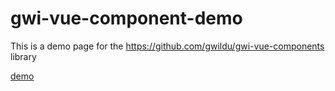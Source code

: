 # gwi-vue-component-demo

This is a demo page for the https://github.com/gwildu/gwi-vue-components library

[demo](https://gwildu.github.io/gwi-vue-component-demo)
